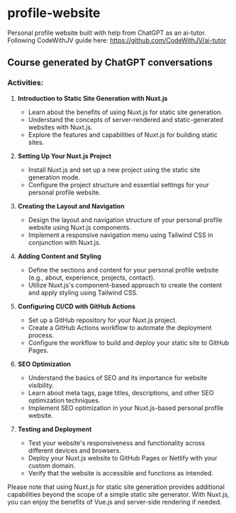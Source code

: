 # profile-website
Personal profile website built with help from ChatGPT as an ai-tutor. Following CodeWithJV guide here: https://github.com/CodeWithJV/ai-tutor

## Course generated by ChatGPT conversations

### Activities:

1. **Introduction to Static Site Generation with Nuxt.js**
   - Learn about the benefits of using Nuxt.js for static site generation.
   - Understand the concepts of server-rendered and static-generated websites with Nuxt.js.
   - Explore the features and capabilities of Nuxt.js for building static sites.

2. **Setting Up Your Nuxt.js Project**
   - Install Nuxt.js and set up a new project using the static site generation mode.
   - Configure the project structure and essential settings for your personal profile website.

3. **Creating the Layout and Navigation**
   - Design the layout and navigation structure of your personal profile website using Nuxt.js components.
   - Implement a responsive navigation menu using Tailwind CSS in conjunction with Nuxt.js.

4. **Adding Content and Styling**
   - Define the sections and content for your personal profile website (e.g., about, experience, projects, contact).
   - Utilize Nuxt.js's component-based approach to create the content and apply styling using Tailwind CSS.

5. **Configuring CI/CD with GitHub Actions**
   - Set up a GitHub repository for your Nuxt.js project.
   - Create a GitHub Actions workflow to automate the deployment process.
   - Configure the workflow to build and deploy your static site to GitHub Pages.

6. **SEO Optimization**
   - Understand the basics of SEO and its importance for website visibility.
   - Learn about meta tags, page titles, descriptions, and other SEO optimization techniques.
   - Implement SEO optimization in your Nuxt.js-based personal profile website.

7. **Testing and Deployment**
   - Test your website's responsiveness and functionality across different devices and browsers.
   - Deploy your Nuxt.js website to GitHub Pages or Netlify with your custom domain.
   - Verify that the website is accessible and functions as intended.

Please note that using Nuxt.js for static site generation provides additional capabilities beyond the scope of a simple static site generator. With Nuxt.js, you can enjoy the benefits of Vue.js and server-side rendering if needed.
